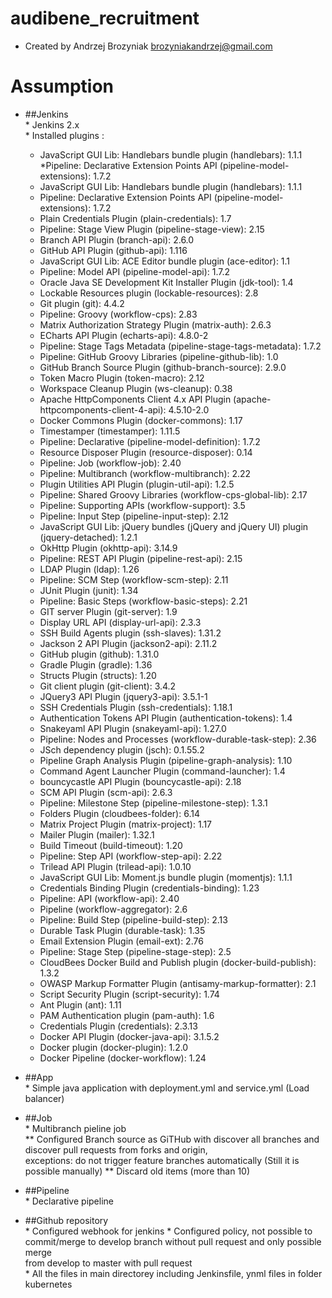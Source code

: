 # audibene_recruitment
- Created by Andrzej Brozyniak brozyniakandrzej@gmail.com
# Assumption
   * ##Jenkins  
    * Jenkins 2.x  
    * Installed plugins :
        * JavaScript GUI Lib: Handlebars bundle plugin (handlebars): 1.1.1
        *Pipeline: Declarative Extension Points API (pipeline-model-extensions): 1.7.2
        * JavaScript GUI Lib: Handlebars bundle plugin (handlebars): 1.1.1
        * Pipeline: Declarative Extension Points API (pipeline-model-extensions): 1.7.2
        * Plain Credentials Plugin (plain-credentials): 1.7
        * Pipeline: Stage View Plugin (pipeline-stage-view): 2.15
        * Branch API Plugin (branch-api): 2.6.0
        * GitHub API Plugin (github-api): 1.116
        * JavaScript GUI Lib: ACE Editor bundle plugin (ace-editor): 1.1
        * Pipeline: Model API (pipeline-model-api): 1.7.2
        * Oracle Java SE Development Kit Installer Plugin (jdk-tool): 1.4
        * Lockable Resources plugin (lockable-resources): 2.8
        * Git plugin (git): 4.4.2
        * Pipeline: Groovy (workflow-cps): 2.83
        * Matrix Authorization Strategy Plugin (matrix-auth): 2.6.3
        * ECharts API Plugin (echarts-api): 4.8.0-2
        * Pipeline: Stage Tags Metadata (pipeline-stage-tags-metadata): 1.7.2
        * Pipeline: GitHub Groovy Libraries (pipeline-github-lib): 1.0
        * GitHub Branch Source Plugin (github-branch-source): 2.9.0
        * Token Macro Plugin (token-macro): 2.12
        * Workspace Cleanup Plugin (ws-cleanup): 0.38
        * Apache HttpComponents Client 4.x API Plugin (apache-httpcomponents-client-4-api): 4.5.10-2.0
        * Docker Commons Plugin (docker-commons): 1.17
        * Timestamper (timestamper): 1.11.5
        * Pipeline: Declarative (pipeline-model-definition): 1.7.2
        * Resource Disposer Plugin (resource-disposer): 0.14
        * Pipeline: Job (workflow-job): 2.40
        * Pipeline: Multibranch (workflow-multibranch): 2.22
        * Plugin Utilities API Plugin (plugin-util-api): 1.2.5
        * Pipeline: Shared Groovy Libraries (workflow-cps-global-lib): 2.17
        * Pipeline: Supporting APIs (workflow-support): 3.5
        * Pipeline: Input Step (pipeline-input-step): 2.12
        * JavaScript GUI Lib: jQuery bundles (jQuery and jQuery UI) plugin (jquery-detached): 1.2.1
        * OkHttp Plugin (okhttp-api): 3.14.9
        * Pipeline: REST API Plugin (pipeline-rest-api): 2.15
        * LDAP Plugin (ldap): 1.26
        * Pipeline: SCM Step (workflow-scm-step): 2.11
        * JUnit Plugin (junit): 1.34
        * Pipeline: Basic Steps (workflow-basic-steps): 2.21
        * GIT server Plugin (git-server): 1.9
        * Display URL API (display-url-api): 2.3.3
        * SSH Build Agents plugin (ssh-slaves): 1.31.2
        * Jackson 2 API Plugin (jackson2-api): 2.11.2
        * GitHub plugin (github): 1.31.0
        * Gradle Plugin (gradle): 1.36
        * Structs Plugin (structs): 1.20
        * Git client plugin (git-client): 3.4.2
        * JQuery3 API Plugin (jquery3-api): 3.5.1-1
        * SSH Credentials Plugin (ssh-credentials): 1.18.1
        * Authentication Tokens API Plugin (authentication-tokens): 1.4
        * Snakeyaml API Plugin (snakeyaml-api): 1.27.0
        * Pipeline: Nodes and Processes (workflow-durable-task-step): 2.36
        * JSch dependency plugin (jsch): 0.1.55.2
        * Pipeline Graph Analysis Plugin (pipeline-graph-analysis): 1.10
        * Command Agent Launcher Plugin (command-launcher): 1.4
        * bouncycastle API Plugin (bouncycastle-api): 2.18
        * SCM API Plugin (scm-api): 2.6.3
        * Pipeline: Milestone Step (pipeline-milestone-step): 1.3.1
        * Folders Plugin (cloudbees-folder): 6.14
        * Matrix Project Plugin (matrix-project): 1.17
        * Mailer Plugin (mailer): 1.32.1
        * Build Timeout (build-timeout): 1.20
        * Pipeline: Step API (workflow-step-api): 2.22
        * Trilead API Plugin (trilead-api): 1.0.10
        * JavaScript GUI Lib: Moment.js bundle plugin (momentjs): 1.1.1
        * Credentials Binding Plugin (credentials-binding): 1.23
        * Pipeline: API (workflow-api): 2.40
        * Pipeline (workflow-aggregator): 2.6
        * Pipeline: Build Step (pipeline-build-step): 2.13
        * Durable Task Plugin (durable-task): 1.35
        * Email Extension Plugin (email-ext): 2.76
        * Pipeline: Stage Step (pipeline-stage-step): 2.5
        * CloudBees Docker Build and Publish plugin (docker-build-publish): 1.3.2
        * OWASP Markup Formatter Plugin (antisamy-markup-formatter): 2.1
        * Script Security Plugin (script-security): 1.74
        * Ant Plugin (ant): 1.11
        * PAM Authentication plugin (pam-auth): 1.6
        * Credentials Plugin (credentials): 2.3.13
        * Docker API Plugin (docker-java-api): 3.1.5.2
        * Docker plugin (docker-plugin): 1.2.0
        * Docker Pipeline (docker-workflow): 1.24
    
   * ##App  
    * Simple java application with deployment.yml and service.yml (Load balancer)
    
   * ##Job  
    * Multibranch pieline job  
    ** Configured Branch source as GiTHub with discover all branches and discover pull requests from forks and origin,  
       exceptions: do not trigger feature branches automatically (Still it is possible manually)
    ** Discard old items (more than 10)
   * ##Pipeline   
    * Declarative pipeline  
   * ##Github repository    
    * Configured webhook for jenkins
    * Configured policy, not possible to commit/merge to develop branch without pull request and only possible merge  
      from develop to master with pull request  
    * All the files in main directorey including Jenkinsfile, ynml files in folder kubernetes
    
    
    
